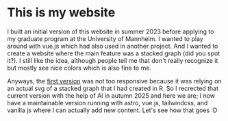 # This is my website

I built an initial version of this website in summer 2023 before applying to my graduate program at the University of Mannheim. I wanted to play around with vue.js which had also used in another project. And I wanted to create a website where the main feature was a stacked graph (did you spot it?). I still like the idea, although people tell me that don't really recognize it but mostly see nice colors which is also fine to me.

Anyways, the [first version](https://github.com/frodew/personal_website_old) was not too responsive because it was relying on an actual svg of a stacked graph that I had created in R. So I recrected that current version with the help of AI in autumn 2025 and here we are; I now have a maintainable version running with astro, vue.js, tailwindcss, and vanilla js where I can actually add new content. Let's see how that goes :D
